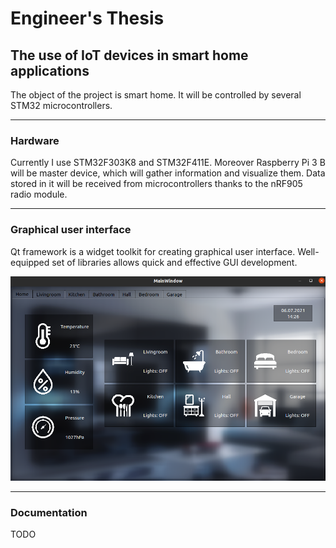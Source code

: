 # Engineer's Thesis

## The use of IoT devices in smart home applications
The object of the project is smart home. It will be controlled by several STM32 microcontrollers.  

****
### Hardware
Currently I use STM32F303K8 and STM32F411E. Moreover Raspberry Pi 3 B will be master device, which will gather information and visualize them.
Data stored in it will be received from microcontrollers thanks to the nRF905 radio module. 

****
### Graphical user interface
Qt framework is a widget toolkit for creating graphical user interface. Well-equipped set of libraries allows quick and effective GUI development.

<img src="https://github.com/Krystian-Matusiak/Praca_inzynierska/blob/master/GUI.png" >


****
### Documentation
TODO
